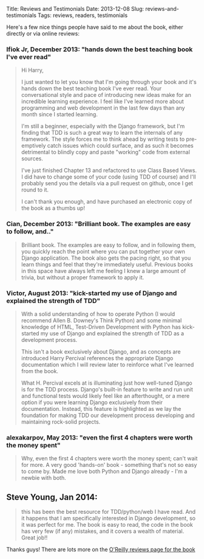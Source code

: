 Title: Reviews and Testimonials
Date: 2013-12-08
Slug: reviews-and-testimonials
Tags: reviews, readers, testimonials

Here's a few nice things people have said to me about the book, either directly or via online reviews:

### Ifiok Jr, December 2013: "hands down the best teaching book I've ever read"

> Hi Harry, 
> 
> I just wanted to let you know that I'm going through your book and it's hands down the best teaching book I've ever read. Your conversational style and pace of introducing new ideas make for an incredible learning experience. I feel like I've learned more about programming and web development in the last few days than any month since I started learning.  
> 
> I'm still a beginner, especially with the Django framework, but I'm finding that TDD is such a great way to learn the internals of any framework. The style forces me to think ahead by writing tests to pre-emptively catch issues which could surface, and as such it becomes detrimental to blindly copy and paste "working" code from external sources.
> 
> I've just finished Chapter 13 and refactored to use Class Based Views. I did have to change some of your code (using TDD of course) and I'll probably send you the details via a pull request on github, once I get round to it. 
> 
> I can't thank you enough, and have purchased an electronic copy of the book as a thumbs up! 

### Cian, December 2013: "Brilliant book. The examples are easy to follow, and.."

> Brilliant book. The examples are easy to follow, and in following them, you quickly reach the point where you can put together your own Django application. The book also gets the pacing right, so that you learn things and feel that they're immediately useful. Previous books in this space have always left me feeling I knew a large amount of trivia, but without a proper framework to apply it.

### Victor, August 2013: "kick-started my use of Django and explained the strength of TDD"

> With a solid understanding of how to operate Python (I would recommend Allen B. Downey's Think Python) and some minimal knowledge of HTML, Test-Driven Development with Python has kick-started my use of Django and explained the strength of TDD as a development process.
> 
> This isn't a book exclusively about Django, and as concepts are introduced Harry Percival references the appropriate Django documentation which I will review later to reinforce what I've learned from the book.
> 
> What H. Percival excels at is illuminating just how well-tuned Django is for the TDD process. Django's built-in feature to write and run unit and functional tests would likely feel like an afterthought, or a mere option if you were learning Django exclusively from their documentation. Instead, this feature is highlighted as we lay the foundation for making TDD our development process developing and maintaining rock-solid projects.

### alexakarpov, May 2013: "even the first 4 chapters were worth the money spent"

> Why, even the first 4 chapters were worth the money spent; can't wait for more. A very good 'hands-on' book - something that's not so easy to come by. Made me love both Python and Django already - I'm a newbie with both.


## Steve Young, Jan 2014:

> this has been the best resource for TDD/python/web I have read. And it happens that I am specifically interested in Django development, so it was perfect for me.  The book is easy to read, the code in the book has very few (if any) mistakes, and it covers a wealth of material.  Great job!!


Thanks guys!  There are lots more on the [O'Reilly reviews page for the book](http://shop.oreilly.com/product/0636920029533.do#PowerReview)

